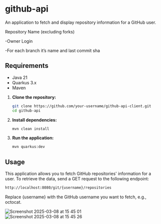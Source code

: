 # github-api

An application to fetch and display repository information for a GitHub user.

Repository Name (excluding forks)

-Owner Login

-For each branch it’s name and last commit sha


## Requirements

- Java 21
- Quarkus 3.x
- Maven

1. **Clone the repository:**

    ```bash
    git clone https://github.com/your-username/github-api-client.git
    cd github-api
    ```

2. **Install dependencies:**

    ```bash
    mvn clean install
    ```

3. **Run the application:**

    ```bash
    mvn quarkus:dev
    ```

## Usage

This application allows you to fetch GitHub repositories' information for a user. To retrieve the data, send a GET request to the following endpoint:

```bash
http://localhost:8080/git/{username}/repositories
```

Replace {username} with the GitHub username you want to fetch, e.g., octocat.

![Screenshot 2025-03-08 at 15 45 01](https://github.com/user-attachments/assets/203e7723-e754-4912-b4db-e1ac4a0622bf)
![Screenshot 2025-03-08 at 15 45 26](https://github.com/user-attachments/assets/df0006e8-2526-4aaf-a5dd-8cf62fbb91d2)


